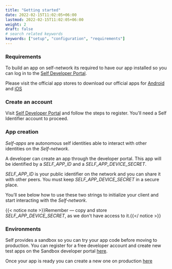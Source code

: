```yaml
---
title: "Getting started"
date: 2022-02-15T11:02:05+06:00
lastmod: 2022-02-15T11:02:05+06:00
weight: 2
draft: false
# search related keywords
keywords: ["setup", "configuration", "requirements"]
---
```


### Requirements

To build an app on self-network its required to have our app installed so you can log in to the [Self Developer Portal](http://developer.joinself.com/).

Please visit the official app stores to download our official apps for [Android](#) and [iOS](#)


### Create an account

Visit [Self Developer Portal](http://developer.joinself.com/) and follow the steps to register. You'll need a Self Identifier account to proceed.


###  App creation

*Self-apps* are autonomous self identities able to interact with other identities on the *Self-network*.

A developer can create an app through the developer portal. This app will be identified by a *SELF_APP_ID* and a *SELF_APP_DEVICE_SECRET*.

*SELF_APP_ID* is your public identifier on the network and you can share it with other peers. You must keep *SELF_APP_DEVICE_SECRET* in a secure place.

You’ll see below how to use these two strings to initialize your client and start interacting with the *Self-network*.

{{< notice note >}}Remember — copy and store *SELF_APP_DEVICE_SECRET*, as we don't have access to it.{{</ notice >}}

### Environments

Self provides a sandbox so you can try your app code before moving to production. You can register for a free developer account and create new test apps on the Sandbox developer portal [here](https://developer.sandbox.joinself.com).

Once your app is ready you can create a new one on production [here](https://developer.joinself.com)